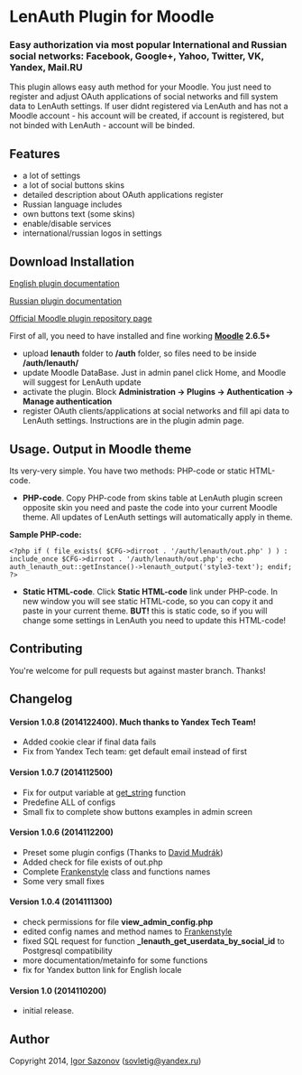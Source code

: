 # LenAuth Plugin for Moodle
### Easy authorization via most popular International and Russian social networks: Facebook, Google+, Yahoo, Twitter, VK, Yandex, Mail.RU

This plugin allows easy auth method for your Moodle. You just need to register and adjust OAuth applications of social networks and fill system data to LenAuth settings. If user didnt registered via LenAuth and has not a Moodle account - his account will be created, if account is registered, but not binded with LenAuth - account will be binded.

## Features
- a lot of settings
- a lot of social buttons skins
- detailed description about OAuth applications register
- Russian language includes
- own buttons text (some skins)
- enable/disable services
- international/russian logos in settings

## Download Installation
[English plugin documentation](http://lms-service.org/lenauth-plugin-oauth-moodle/)

[Russian plugin documentation](http://lmstech.ru/lenauth-plugin-oauth-moodle/)

[Official Moodle plugin repository page](https://moodle.org/plugins/view.php?plugin=auth_lenauth)

First of all, you need to have installed and fine working **[Moodle](https://github.com/moodle/moodle) 2.6.5+**
- upload **lenauth** folder to **/auth** folder, so files need to be inside **/auth/lenauth/**
- update Moodle DataBase. Just in admin panel click Home, and Moodle will suggest for LenAuth update
- activate the plugin. Block **Administration -> Plugins -> Authentication -> Manage authentication**
- register OAuth clients/applications at social networks and fill api data to LenAuth settings. Instructions are in the plugin admin page.

## Usage. Output in Moodle theme
Its very-very simple. You have two methods: PHP-code or static HTML-code.

- **PHP-code**. Copy PHP-code from skins table at LenAuth plugin screen opposite skin you need and paste the code into your current Moodle theme. All updates of LenAuth settings will automatically apply in theme.

**Sample PHP-code:**

`<?php if ( file_exists( $CFG->dirroot . '/auth/lenauth/out.php' ) ) : include_once $CFG->dirroot . '/auth/lenauth/out.php'; echo auth_lenauth_out::getInstance()->lenauth_output('style3-text'); endif; ?>`

- **Static HTML-code**. Click **Static HTML-code** link under PHP-code. In new window you will see static HTML-code, so you can copy it and paste in your current theme. **BUT!** this is static code, so if you will change some settings in LenAuth you need to update this HTML-code!

## Contributing
You're welcome for pull requests but against master branch. Thanks!

## Changelog
#### Version 1.0.8 (2014122400). Much thanks to Yandex Tech Team!
- Added cookie clear if final data fails
- Fix from Yandex Tech team: get default email instead of first

#### Version 1.0.7 (2014112500)
- Fix for output variable at [get_string](https://docs.moodle.org/dev/String_API#get_string.28.29) function
- Predefine ALL of configs
- Small fix to complete show buttons examples in admin screen

#### Version 1.0.6 (2014112200)
- Preset some plugin configs (Thanks to [David Mudrák](https://github.com/mudrd8mz))
- Added check for file exists of out.php
- Complete [Frankenstyle](https://docs.moodle.org/dev/Frankenstyle) class and functions names
- Some very small fixes

#### Version 1.0.4 (2014111300)
- check permissions for file **view_admin_config.php**
- edited config names and method names to [Frankenstyle](https://docs.moodle.org/dev/Frankenstyle)
- fixed SQL request for function **_lenauth_get_userdata_by_social_id** to Postgresql compatibility
- more documentation/metainfo for some functions
- fix for Yandex button link for English locale

#### Version 1.0 (2014110200)
- initial release.

## Author
Copyright 2014, [Igor Sazonov](https://twitter.com/tigusigalpa) (sovletig@yandex.ru)
